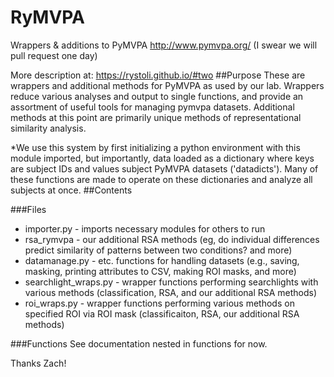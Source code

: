 RyMVPA
=========

Wrappers &amp; additions to PyMVPA http://www.pymvpa.org/ (I swear we will pull request one day)

More description at: https://rystoli.github.io/#two
##Purpose
These are wrappers and additional methods for PyMVPA as used by our lab. Wrappers reduce various analyses and output to single functions, and provide an assortment of useful tools for managing pymvpa datasets. Additional methods at this point are primarily unique methods of representational similarity analysis.  

*We use this system by first initializing a python environment with this module imported, but importantly, data loaded as a dictionary where keys are subject IDs and values subject PyMVPA datasets ('datadicts'). Many of these functions are made to operate on these dictionaries and analyze all subjects at once. 
##Contents

###Files
* importer.py - imports necessary modules for others to run
* rsa_rymvpa - our additional RSA methods (eg, do individual differences predict similarity of patterns between two conditions? and more)
* datamanage.py - etc. functions for handling datasets (e.g., saving, masking, printing attributes to CSV, making ROI masks, and more)
* searchlight_wraps.py - wrapper functions performing searchlights with various methods (classification, RSA, and our additional RSA methods)
* roi_wraps.py - wrapper functions performing various methods on specified ROI via ROI mask (classificaiton, RSA, our additional RSA methods)

###Functions
See documentation nested in functions for now. 

Thanks Zach!
